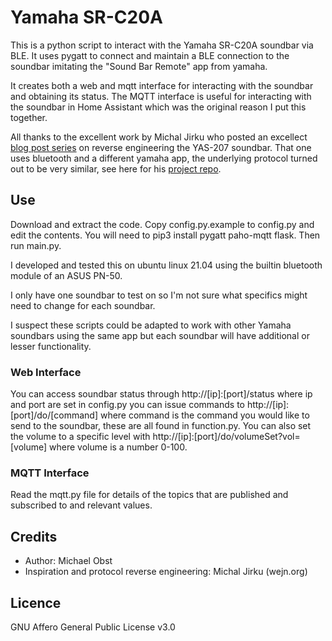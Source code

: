 # Yamaha SR-C20A

This is a python script to interact with the Yamaha SR-C20A soundbar via BLE. It uses pygatt to connect and maintain a BLE connection to the soundbar imitating the "Sound Bar Remote" app from yamaha.

It creates both a web and mqtt interface for interacting with the soundbar and obtaining its status. The MQTT interface is useful for interacting with the soundbar in Home Assistant which was the original reason I put this together.

All thanks to the excellent work by Michal Jirku who posted an excellect [blog post series](https://wejn.org/2021/04/multi-weekend-project-reversing-yamaha-yas-207-remote-control/) on reverse engineering the YAS-207 soundbar. That one uses bluetooth and a different yamaha app, the underlying protocol turned out to be very similar, see here for his [project repo](https://github.com/wejn/yamaha-yas-207).
## Use

Download and extract the code. Copy config.py.example to config.py and edit the contents. You will need to pip3 install pygatt paho-mqtt flask. Then run main.py.

I developed and tested this on ubuntu linux 21.04 using the builtin bluetooth module of an ASUS PN-50.

I only have one soundbar to test on so I'm not sure what specifics might need to change for each soundbar.

I suspect these scripts could be adapted to work with other Yamaha soundbars using the same app but each soundbar will have additional or lesser functionality.

### Web Interface

You can access soundbar status through http://[ip]:[port]/status where ip and port are set in config.py you can issue commands to http://[ip]:[port]/do/[command] where command is the command you would like to send to the soundbar, these are all found in function.py. You can also set the volume to a specific level with http://[ip]:[port]/do/volumeSet?vol=[volume] where volume is a number 0-100.

### MQTT Interface

Read the mqtt.py file for details of the topics that are published and subscribed to and relevant values.

## Credits

* Author: Michael Obst
* Inspiration and protocol reverse engineering: Michal Jirku (wejn.org)

## Licence

GNU Affero General Public License v3.0

